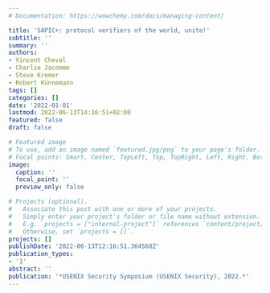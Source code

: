 ```yaml
---
# Documentation: https://wowchemy.com/docs/managing-content/

title: 'SAPIC+: protocol verifiers of the world, unite!'
subtitle: ''
summary: ''
authors:
- Vincent Cheval
- Charlie Jacomme
- Steve Kremer
- Robert Künnemann
tags: []
categories: []
date: '2022-01-01'
lastmod: 2022-06-13T14:16:51+02:00
featured: false
draft: false

# Featured image
# To use, add an image named `featured.jpg/png` to your page's folder.
# Focal points: Smart, Center, TopLeft, Top, TopRight, Left, Right, BottomLeft, Bottom, BottomRight.
image:
  caption: ''
  focal_point: ''
  preview_only: false

# Projects (optional).
#   Associate this post with one or more of your projects.
#   Simply enter your project's folder or file name without extension.
#   E.g. `projects = ["internal-project"]` references `content/project/deep-learning/index.md`.
#   Otherwise, set `projects = []`.
projects: []
publishDate: '2022-06-13T12:16:51.364568Z'
publication_types:
- '1'
abstract: ''
publication: '*USENIX Security Symposium (USENIX Security), 2022.*'
---
```

